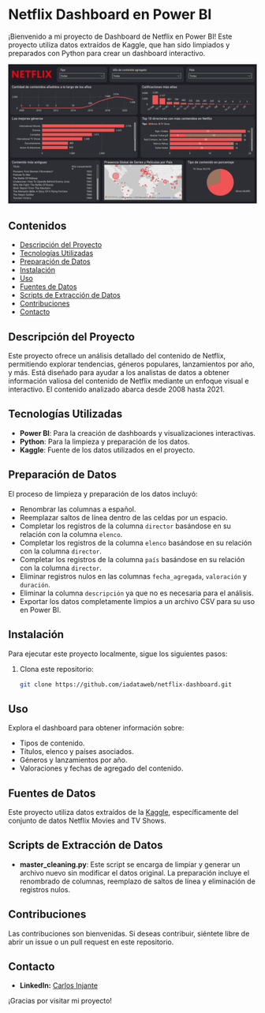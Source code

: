 # Netflix Dashboard en Power BI

¡Bienvenido a mi proyecto de Dashboard de Netflix en Power BI! Este proyecto utiliza datos extraídos de Kaggle, que han sido limpiados y preparados con Python para crear un dashboard interactivo.

![Captura de Pantalla del Dashboard](images/dashboard.png)

## Contenidos

- [Descripción del Proyecto](#descripción-del-proyecto)
- [Tecnologías Utilizadas](#tecnologías-utilizadas)
- [Preparación de Datos](#preparación-de-datos)
- [Instalación](#instalación)
- [Uso](#uso)
- [Fuentes de Datos](#fuentes-de-datos)
- [Scripts de Extracción de Datos](#scripts-de-extracción-de-datos)
- [Contribuciones](#contribuciones)
- [Contacto](#contacto)

## Descripción del Proyecto

Este proyecto ofrece un análisis detallado del contenido de Netflix, permitiendo explorar tendencias, géneros populares, lanzamientos por año, y más. Está diseñado para ayudar a los analistas de datos a obtener información valiosa del contenido de Netflix mediante un enfoque visual e interactivo. El contenido analizado abarca desde 2008 hasta 2021.

## Tecnologías Utilizadas

- **Power BI**: Para la creación de dashboards y visualizaciones interactivas.
- **Python**: Para la limpieza y preparación de los datos.
- **Kaggle**: Fuente de los datos utilizados en el proyecto.

## Preparación de Datos

El proceso de limpieza y preparación de los datos incluyó:

- Renombrar las columnas a español.
- Reemplazar saltos de línea dentro de las celdas por un espacio.
- Completar los registros de la columna `director` basándose en su relación con la columna `elenco`.
- Completar los registros de la columna `elenco` basándose en su relación con la columna `director`.
- Completar los registros de la columna `país` basándose en su relación con la columna `director`.
- Eliminar registros nulos en las columnas `fecha_agregada`, `valoración` y `duración`.
- Eliminar la columna `descripción` ya que no es necesaria para el análisis.
- Exportar los datos completamente limpios a un archivo CSV para su uso en Power BI.

## Instalación

Para ejecutar este proyecto localmente, sigue los siguientes pasos:

1. Clona este repositorio:
   
   ```bash
   git clone https://github.com/iadataweb/netflix-dashboard.git
   
## Uso

Explora el dashboard para obtener información sobre:
- Tipos de contenido.
- Títulos, elenco y países asociados.
- Géneros y lanzamientos por año.
- Valoraciones y fechas de agregado del contenido.

## Fuentes de Datos

Este proyecto utiliza datos extraídos de la [Kaggle](https://www.kaggle.com/datasets/shivamb/netflix-shows), específicamente del conjunto de datos Netflix Movies and TV Shows.

## Scripts de Extracción de Datos

- **master_cleaning.py**: Este script se encarga de limpiar y generar un archivo nuevo sin modificar el datos original. La preparación incluye el renombrado de columnas, reemplazo de saltos de línea y eliminación de registros nulos.

## Contribuciones

Las contribuciones son bienvenidas. Si deseas contribuir, siéntete libre de abrir un issue o un pull request en este repositorio.

## Contacto

- **LinkedIn:** [Carlos Injante](https://www.linkedin.com/in/20ismael1999/)

¡Gracias por visitar mi proyecto!
